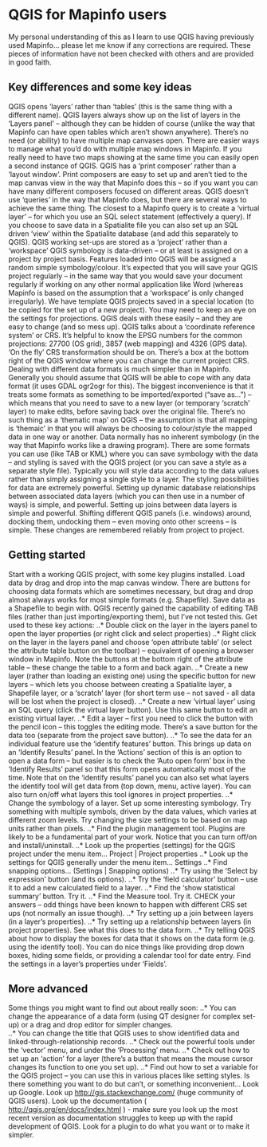 # QGIS for Mapinfo users
My personal understanding of this as I learn to use QGIS having previously used Mapinfo... please let me know if any corrections are required. These pieces of information have not been checked with others and are provided in good faith.

## Key differences and some key ideas
QGIS opens ’layers’ rather than ‘tables’ (this is the same thing with a different name).
QGIS layers always show up on the list of layers in the ‘Layers panel’ – although they can be hidden of course (unlike the way that Mapinfo can have open tables which aren’t shown anywhere). 
There’s no need (or ability) to have multiple map canvases open. There are easier ways to manage what you’d do with multiple map windows in Mapinfo. If you really need to have two maps showing at the same time you can easily open a second instance of QGIS.
QGIS has a ‘print composer’ rather than a ‘layout window’. Print composers are easy to set up and aren’t tied to the map canvas view in the way that Mapinfo does this – so if you want you can have many different composers focused on different areas. 
QGIS doesn’t use ‘queries’ in the way that Mapinfo does, but there are several ways to achieve the same thing. The closest to a Mapinfo query is to create a ‘virtual layer’ – for which you use an SQL select statement (effectively a query). If you choose to save data in a Spatialite file you can also set up an SQL driven ‘view’ within the Spatialite database (and add this separately to QGIS).
QGIS working set-ups are stored as a ‘project’ rather than a ‘workspace’
QGIS symbology is data-driven – or at least is assigned on a project by project basis. Features loaded into QGIS will be assigned a random simple symbology/colour. 
It’s expected that you will save your QGIS project regularly – in the same way that you would save your document regularly if working on any other normal application like Word (whereas Mapinfo is based on the assumption that a ‘workspace’ is only changed irregularly). We have template QGIS projects saved in a special location (to be copied for the set up of a new project). 
You may need to keep an eye on the settings for projections. QGIS deals with these easily – and they are easy to change (and so mess up). QGIS talks about a ‘coordinate reference system’ or CRS. It’s helpful to know the EPSG numbers for the common projections: 27700 (OS grid), 3857 (web mapping) and 4326 (GPS data). ‘On the fly’ CRS transformation should be on. There’s a box at the bottom right of the QGIS window where you can change the current project CRS.
Dealing with different data formats is much simpler than in Mapinfo. Generally you should assume that QGIS will be able to cope with any data format (it uses GDAL ogr2ogr for this). The biggest inconvenience is that it treats some formats as something to be imported/exported (“save as…”) – which means that you need to save to a new layer (or temporary ‘scratch’ layer) to make edits, before saving back over the original file.
There’s no such thing as a ‘thematic map’ on QGIS – the assumption is that all mapping is ‘themaic’ in that you will always be choosing to colour/style the mapped data in one way or another. Data normally has no inherent symbology (in the way that Mapinfo works like a drawing program). There are some formats you can use (like TAB or KML) where you can save symbology with the data – and styling is saved with the QGIS project (or you can save a style as a separate style file). Typically you will style data according to the data values rather than simply assigning a single style to a layer. The styling possibilities for data are extremely powerful.
Setting up dynamic database relationships between associated data layers (which you can then use in a number of ways) is simple, and powerful.
Setting up joins between data layers is simple and powerful. 
Shifting different QGIS panels (i.e. windows) around, docking them, undocking them – even moving onto other screens – is simple. These changes are remembered reliably from project to project.

## Getting started
Start with a working QGIS project, with some key plugins installed. Load data by drag and drop into the map canvas window. There are buttons for choosing data formats which are sometimes necessary, but drag and drop almost always works for most simple formats (e.g. Shapefile).
Save data as a Shapefile to begin with. QGIS recently gained the capability of editing TAB files (rather than just importing/exporting them), but I’ve not tested this.
Get used to these key actions:
..* Double click on the layer in the layers panel to open the layer properties (or right click and select properties)
..* Right click on the layer in the layers panel and choose ‘open attribute table’ (or select the attribute table button on the toolbar) – equivalent of opening a browser window in Mapinfo. Note the buttons at the bottom right of the attribute table – these change the table to a form and back again.
..* Create a new layer (rather than loading an existing one) using the specific button for new layers – which lets you choose between creating a Spatialite layer, a Shapefile layer, or a ‘scratch’ layer (for short term use – not saved - all data will be lost when the project is closed).
..* Create a new ‘virtual layer’ using an SQL query (click the virtual layer button). Use this same button to edit an existing virtual layer.
..* Edit a layer – first you need to click the button with the pencil icon – this toggles the editing mode. There’s a save button for the data too (separate from the project save button).
..* To see the data for an individual feature use the ‘identify features’ button. This brings up data on an ‘Identify Results’ panel. In the ‘Actions’ section of this is an option to open a data form – but easier is to check the ‘Auto open form’ box in the ‘Identify Results’ panel so that this form opens automatically most of the time. Note that on the ‘identify results’ panel you can also set what layers the identify tool will get data from (top down, menu, active layer). You can also turn on/off what layers this tool ignores in project properties.
..* Change the symbology of a layer. Set up some interesting symbology. Try something with multiple symbols, driven by the data values, which varies at different zoom levels. Try changing the size settings to be based on map units rather than pixels.
..* Find the plugin management tool. Plugins are likely to be a fundamental part of your work. Notice that you can turn off/on and install/uninstall.
..* Look up the properties (settings) for the QGIS project under the menu item… Project | Project properties
..* Look up the settings for QGIS generally under the menu item… Settings
..* Find snapping options… (Settings | Snapping options)
..* Try using the ‘Select by expression’ button (and its options). 
..* Try the ‘field calculator’ button – use it to add a new calculated field to a layer.
..* Find the ‘show statistical summary’ button. Try it.
..* Find the Measure tool. Try it. CHECK your answers – odd things have been known to happen with different CRS set ups (not normally an issue though).
..* Try setting up a join between layers (in a layer’s properties).
..* Try setting up a relationship between layers (in project properties). See what this does to the data form.
..* Try telling QGIS about how to display the boxes for data that it shows on the data form (e.g. using the identify tool). You can do nice things like providing drop down boxes, hiding some fields, or providing a calendar tool for date entry. Find the settings in a layer’s properties under ‘Fields’.

## More advanced
Some things you might want to find out about really soon:
..* You can change the appearance of a data form (using QT designer for complex set-up) or a drag and drop editor for simpler changes.  
..* You can change the title that QGIS uses to show identified data and linked-through-relationship records. 
..* Check out the powerful tools under the ‘vector’ menu, and under the ‘Processing’ menu.
..* Check out how to set up an ‘action’ for a layer (there’s a button that means the mouse cursor changes its function to one you set up).
..* Find out how to set a variable for the QGIS project – you can use this in various places like setting styles. 
Is there something you want to do but can’t, or something inconvenient… 
Look up Google. Look up http://gis.stackexchange.com/ (huge community of QGIS users). Look up the documentation ( http://qgis.org/en/docs/index.html ) - make sure you look up the most recent version as documentation struggles to keep up with the rapid development of QGIS. Look for a plugin to do what you want or to make it simpler.
